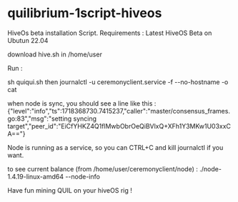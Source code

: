 # quilibrium-1script-hiveos
HiveOs beta installation Script.
Requirements : Latest HiveOS Beta on Ubutun 22.04

download hive.sh in /home/user

Run : 

sh quiqui.sh
then
journalctl -u ceremonyclient.service -f --no-hostname -o cat

when node is sync, you should see a line like this :
{"level":"info","ts":1718368730.7415237,"caller":"master/consensus_frames.go:83","msg":"setting syncing target","peer_id":"EiCfYHKZ4Q1flMwbObrOeQiBVlxQ+XFh1Y3MKw1U03xxCA=="}

Node is running as a service, so you can CTRL+C and kill journalctl if you want.

to see current balance (from /home/user/ceremonyclient/node) : ./node-1.4.19-linux-amd64 --node-info

Have fun mining QUIL on your hiveOS rig !
